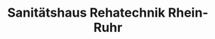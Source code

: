 ---
title: "Sanitätshaus Rehatechnik Rhein-Ruhr"
url: /duesseldorf/sanitaetshaus-rehatechnik-rhein-ruhr/
shop: Sanitätshaus
---